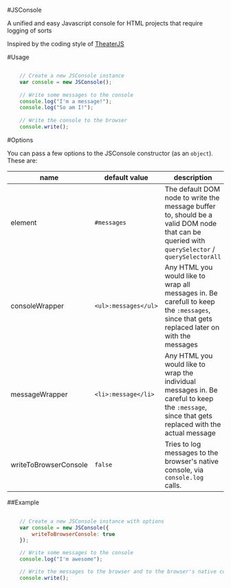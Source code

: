 #JSConsole

A unified and easy Javascript console for HTML projects that require logging of sorts

Inspired by the coding style of [TheaterJS](https://github.com/Zhouzi/TheaterJS)

#Usage

```javascript

 	// Create a new JSConsole instance
	var console = new JSConsole();
	
	// Write some messages to the console
	console.log("I'm a message!");
	console.log("So am I!");
	
	// Write the console to the browser
	console.write();
```

#Options

You can pass a few options to the JSConsole constructor (as an `object`). These are:

name|default value|description
----|-------------|-----------
element|`#messages`|The default DOM node to write the message buffer to, should be a valid DOM node that can be queried with `querySelector` / `querySelectorAll`
consoleWrapper|`<ul>:messages</ul>`|Any HTML you would like to wrap all messages in. Be carefull to keep the `:messages`, since that gets replaced later on with the messages
messageWrapper|`<li>:message</li>`|Any HTML you would like to wrap the individual messages in. Be careful to keep the `:message`, since that gets replaced with the actual message
writeToBrowserConsole|`false`|Tries to log messages to the browser's native console, via `console.log` calls.

##Example

```javascript
	
	// Create a new JSConsole instance with options
	var console = new JSConsole({
		writeToBrowserConsole: true
	});

	// Write some messages to the console
	console.log("I'm awesome");

	// Write the messages to the browser and to the browser's native console
	console.write();